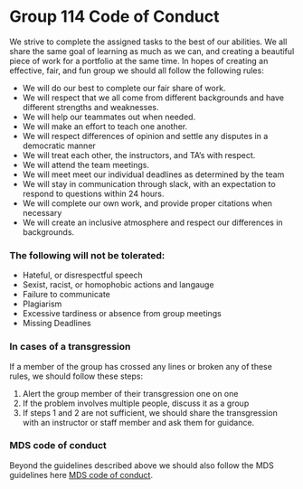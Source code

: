# Group 114 Code of Conduct
We strive to complete the assigned tasks to the best of our abilities. We all share the same goal of learning as much as we can, and creating a beautiful piece of work for a portfolio at the same time. In hopes of creating an effective, fair, and fun group we should all follow the following rules:
- We will do our best to complete our fair share of work.
- We will respect that we all come from different backgrounds and have different strengths and weaknesses.
- We will help our teammates out when needed.
- We will make an effort to teach one another.
- We will respect differences of opinion and settle any disputes in a democratic manner
- We will treat each other, the instructors, and TA’s with respect.
- We will attend the team meetings.
- We will meet meet our individual deadlines as determined by the team
- We will stay in communication through slack, with an expectation to respond to questions within 24 hours.
- We will complete our own work, and provide proper citations when necessary
- We will create an inclusive atmosphere and respect our differences in backgrounds.

### The following will not be tolerated:
- Hateful, or disrespectful speech
- Sexist, racist, or homophobic actions and langauge
- Failure to communicate 
- Plagiarism
- Excessive tardiness or absence from group meetings
- Missing Deadlines

### In cases of a transgression
If a member of the group has crossed any lines or broken any of these rules, we should follow these steps:
1. Alert the group member of their transgression one on one
2. If the problem involves multiple people, discuss it as a group
3. If steps 1 and 2 are not sufficient, we should share the transgression with an instructor or staff member and ask them for guidance. 

### MDS code of conduct
Beyond the guidelines described above we should also follow the MDS guidelines here <a href="https://github.com/UBC-DSCI/dsci-100/blob/master/CODE_OF_CONDUCT.md">MDS code of conduct</a>.




